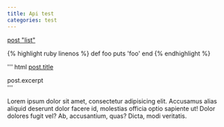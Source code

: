 ```yaml
---
title: Api test
categories: test
---
```



[post "list"](http://gimm.github.io/data.html)

{% highlight ruby linenos %}
def foo
  puts 'foo'
end
{% endhighlight %}

'''
html
<a class="title" href="{{ site.baseurl }}{{ post.url }}">post.title</a>
        <div class="excerpt">
            post.excerpt
        </div>
'''

Lorem ipsum dolor sit amet, consectetur adipisicing elit. Accusamus alias aliquid deserunt dolor facere id, molestias officia optio sapiente ut! Dolor dolores fugit vel? Ab, accusantium, quas? Dicta, modi veritatis.